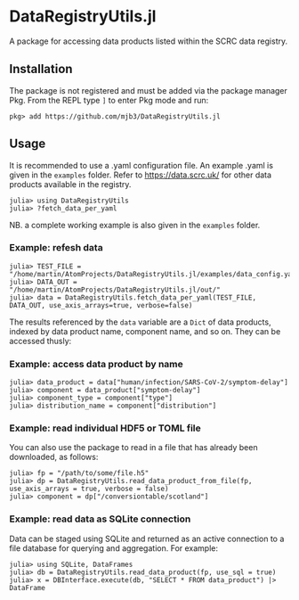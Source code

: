 # DataRegistryUtils.jl
A package for accessing data products listed within the SCRC data registry.

## Installation

The package is not registered and must be added via the package manager Pkg.
From the REPL type `]` to enter Pkg mode and run:

```
pkg> add https://github.com/mjb3/DataRegistryUtils.jl
```

## Usage

It is recommended to use a .yaml configuration file. An example .yaml is given in the `examples` folder. Refer to https://data.scrc.uk/ for other data products available in the registry.

```
julia> using DataRegistryUtils
julia> ?fetch_data_per_yaml
```

NB. a complete working example is also given in the `examples` folder.

### Example: refesh data

```
julia> TEST_FILE = "/home/martin/AtomProjects/DataRegistryUtils.jl/examples/data_config.yaml"
julia> DATA_OUT = "/home/martin/AtomProjects/DataRegistryUtils.jl/out/"
julia> data = DataRegistryUtils.fetch_data_per_yaml(TEST_FILE, DATA_OUT, use_axis_arrays=true, verbose=false)
```

The results referenced by the `data` variable are a `Dict` of data products, indexed by data product name, component name, and so on. They can be accessed thusly:

### Example: access data product by name

```
julia> data_product = data["human/infection/SARS-CoV-2/symptom-delay"]
julia> component = data_product["symptom-delay"]
julia> component_type = component["type"]
julia> distribution_name = component["distribution"]
```

### Example: read individual HDF5 or TOML file

You can also use the package to read in a file that has already been downloaded, as follows:

```
julia> fp = "/path/to/some/file.h5"
julia> dp = DataRegistryUtils.read_data_product_from_file(fp, use_axis_arrays = true, verbose = false)
julia> component = dp["/conversiontable/scotland"]
```

### Example: read data as SQLite connection

Data can be staged using SQLite and returned as an active connection to a file database for querying and aggregation. For example:

```
julia> using SQLite, DataFrames
julia> db = DataRegistryUtils.read_data_product(fp, use_sql = true)
julia> x = DBInterface.execute(db, "SELECT * FROM data_product") |> DataFrame
```
